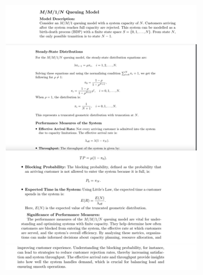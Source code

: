 <img src="images/mm1n-1.png"/>
<img src="images/mm1n-2.png"/>
<img src="images/mm1n-3.png"/>
<img src="images/mm1n-4.png"/>



